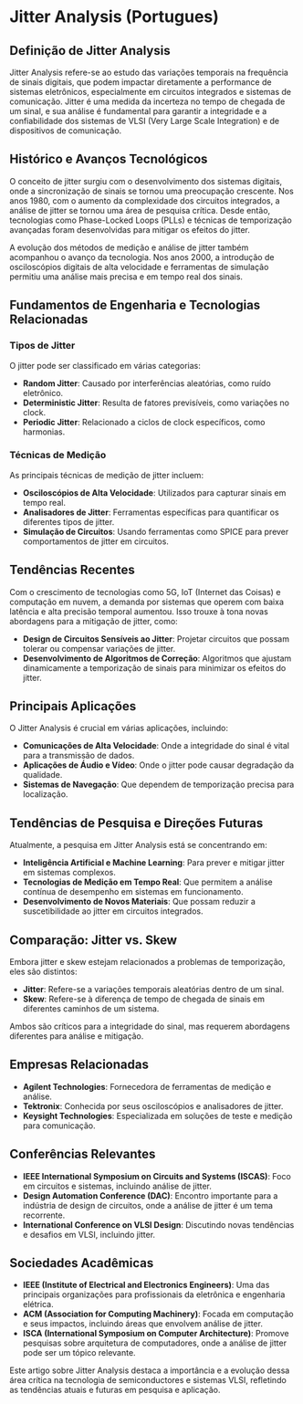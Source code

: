 # Jitter Analysis (Portugues)

## Definição de Jitter Analysis

Jitter Analysis refere-se ao estudo das variações temporais na frequência de sinais digitais, que podem impactar diretamente a performance de sistemas eletrônicos, especialmente em circuitos integrados e sistemas de comunicação. Jitter é uma medida da incerteza no tempo de chegada de um sinal, e sua análise é fundamental para garantir a integridade e a confiabilidade dos sistemas de VLSI (Very Large Scale Integration) e de dispositivos de comunicação.

## Histórico e Avanços Tecnológicos

O conceito de jitter surgiu com o desenvolvimento dos sistemas digitais, onde a sincronização de sinais se tornou uma preocupação crescente. Nos anos 1980, com o aumento da complexidade dos circuitos integrados, a análise de jitter se tornou uma área de pesquisa crítica. Desde então, tecnologias como Phase-Locked Loops (PLLs) e técnicas de temporização avançadas foram desenvolvidas para mitigar os efeitos do jitter.

A evolução dos métodos de medição e análise de jitter também acompanhou o avanço da tecnologia. Nos anos 2000, a introdução de osciloscópios digitais de alta velocidade e ferramentas de simulação permitiu uma análise mais precisa e em tempo real dos sinais.

## Fundamentos de Engenharia e Tecnologias Relacionadas

### Tipos de Jitter

O jitter pode ser classificado em várias categorias:

- **Random Jitter**: Causado por interferências aleatórias, como ruído eletrônico.
- **Deterministic Jitter**: Resulta de fatores previsíveis, como variações no clock.
- **Periodic Jitter**: Relacionado a ciclos de clock específicos, como harmonias.

### Técnicas de Medição

As principais técnicas de medição de jitter incluem:

- **Osciloscópios de Alta Velocidade**: Utilizados para capturar sinais em tempo real.
- **Analisadores de Jitter**: Ferramentas específicas para quantificar os diferentes tipos de jitter.
- **Simulação de Circuitos**: Usando ferramentas como SPICE para prever comportamentos de jitter em circuitos.

## Tendências Recentes

Com o crescimento de tecnologias como 5G, IoT (Internet das Coisas) e computação em nuvem, a demanda por sistemas que operem com baixa latência e alta precisão temporal aumentou. Isso trouxe à tona novas abordagens para a mitigação de jitter, como:

- **Design de Circuitos Sensíveis ao Jitter**: Projetar circuitos que possam tolerar ou compensar variações de jitter.
- **Desenvolvimento de Algoritmos de Correção**: Algoritmos que ajustam dinamicamente a temporização de sinais para minimizar os efeitos do jitter.

## Principais Aplicações

O Jitter Analysis é crucial em várias aplicações, incluindo:

- **Comunicações de Alta Velocidade**: Onde a integridade do sinal é vital para a transmissão de dados.
- **Aplicações de Áudio e Vídeo**: Onde o jitter pode causar degradação da qualidade.
- **Sistemas de Navegação**: Que dependem de temporização precisa para localização.

## Tendências de Pesquisa e Direções Futuras

Atualmente, a pesquisa em Jitter Analysis está se concentrando em:

- **Inteligência Artificial e Machine Learning**: Para prever e mitigar jitter em sistemas complexos.
- **Tecnologias de Medição em Tempo Real**: Que permitem a análise contínua de desempenho em sistemas em funcionamento.
- **Desenvolvimento de Novos Materiais**: Que possam reduzir a suscetibilidade ao jitter em circuitos integrados.

## Comparação: Jitter vs. Skew

Embora jitter e skew estejam relacionados a problemas de temporização, eles são distintos:

- **Jitter**: Refere-se a variações temporais aleatórias dentro de um sinal.
- **Skew**: Refere-se à diferença de tempo de chegada de sinais em diferentes caminhos de um sistema.

Ambos são críticos para a integridade do sinal, mas requerem abordagens diferentes para análise e mitigação.

## Empresas Relacionadas

- **Agilent Technologies**: Fornecedora de ferramentas de medição e análise.
- **Tektronix**: Conhecida por seus osciloscópios e analisadores de jitter.
- **Keysight Technologies**: Especializada em soluções de teste e medição para comunicação.

## Conferências Relevantes

- **IEEE International Symposium on Circuits and Systems (ISCAS)**: Foco em circuitos e sistemas, incluindo análise de jitter.
- **Design Automation Conference (DAC)**: Encontro importante para a indústria de design de circuitos, onde a análise de jitter é um tema recorrente.
- **International Conference on VLSI Design**: Discutindo novas tendências e desafios em VLSI, incluindo jitter.

## Sociedades Acadêmicas

- **IEEE (Institute of Electrical and Electronics Engineers)**: Uma das principais organizações para profissionais da eletrônica e engenharia elétrica.
- **ACM (Association for Computing Machinery)**: Focada em computação e seus impactos, incluindo áreas que envolvem análise de jitter.
- **ISCA (International Symposium on Computer Architecture)**: Promove pesquisas sobre arquitetura de computadores, onde a análise de jitter pode ser um tópico relevante.

Este artigo sobre Jitter Analysis destaca a importância e a evolução dessa área crítica na tecnologia de semiconductores e sistemas VLSI, refletindo as tendências atuais e futuras em pesquisa e aplicação.
